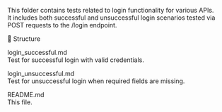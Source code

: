 This folder contains tests related to login functionality for various APIs.  
It includes both successful and unsuccessful login scenarios tested via POST requests to the /login endpoint.

📂 Structure

login_successful.md  
Test for successful login with valid credentials.

login_unsuccessful.md  
Test for unsuccessful login when required fields are missing.

README.md  
This file.
